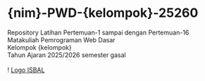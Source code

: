 # {nim}-PWD-{kelompok}-25260
Repository Latihan Pertemuan-1 sampai dengan Pertemuan-16<br> Matakuliah Pemrograman Web Dasar<br> 
Kelompok {kelompok}<br>
Tahun Ajaran 2025/2026
semester gasal<br><br>
! [Logo ISBAL](logoisbal.png)


